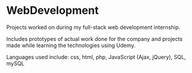 # WebDevelopment


Projects worked on during my full-stack web development internship.


Includes prototypes of actual work done for the company and projects made while learning the technologies using Udemy.


Languages used include: css, html, php, JavaScript (Ajax, jQuery), SQL, mySQL
